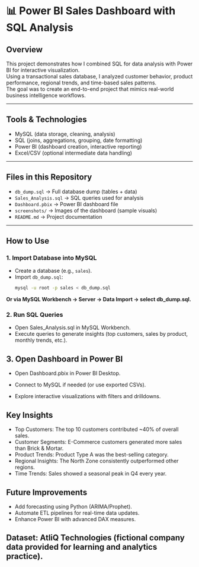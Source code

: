 # 📊 Power BI Sales Dashboard with SQL Analysis  

## Overview  
This project demonstrates how I combined SQL for data analysis with Power BI for interactive visualization.  
Using a transactional sales database, I analyzed customer behavior, product performance, regional trends, and time-based sales patterns.  
The goal was to create an end-to-end project that mimics real-world business intelligence workflows.  

---

## Tools & Technologies  
- MySQL (data storage, cleaning, analysis)  
- SQL (joins, aggregations, grouping, date formatting)  
- Power BI (dashboard creation, interactive reporting)  
- Excel/CSV (optional intermediate data handling)  

---

## Files in this Repository  
- `db_dump.sql` -> Full database dump (tables + data)  
- `Sales_Analysis.sql` -> SQL queries used for analysis  
- `Dashboard.pbix` -> Power BI dashboard file  
- `screenshots/` -> Images of the dashboard (sample visuals)  
- `README.md` -> Project documentation  

---

##  How to Use  

### 1. Import Database into MySQL  
- Create a database (e.g., `sales`).  
- Import `db_dump.sql`:  
  ```bash
  mysql -u root -p sales < db_dump.sql
**Or via MySQL Workbench -> Server -> Data Import -> select db_dump.sql.**

### 2. Run SQL Queries
- Open Sales_Analysis.sql in MySQL Workbench.
- Execute queries to generate insights (top customers, sales by product, monthly trends, etc.).

## 3. Open Dashboard in Power BI
- Open Dashboard.pbix in Power BI Desktop.
- Connect to MySQL if needed (or use exported CSVs).

- Explore interactive visualizations with filters and drilldowns.

## Key Insights

- Top Customers: The top 10 customers contributed ~40% of overall sales.
- Customer Segments: E-Commerce customers generated more sales than Brick & Mortar.
- Product Trends: Product Type A was the best-selling category.
- Regional Insights: The North Zone consistently outperformed other regions.
- Time Trends: Sales showed a seasonal peak in Q4 every year.

## Future Improvements

- Add forecasting using Python (ARIMA/Prophet).
- Automate ETL pipelines for real-time data updates.
- Enhance Power BI with advanced DAX measures.

## Dataset: AtliQ Technologies (fictional company data provided for learning and analytics practice).

